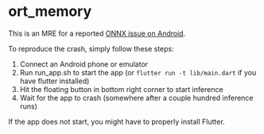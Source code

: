 # ort_memory

This is an MRE for a reported [ONNX issue on Android](https://github.com/microsoft/onnxruntime/issues/22520).

To reproduce the crash, simply follow these steps:

1. Connect an Android phone or emulator
2. Run run_app.sh to start the app (or `flutter run -t lib/main.dart` if you have flutter installed)
3. Hit the floating button in bottom right corner to start inference
4. Wait for the app to crash (somewhere after a couple hundred inference runs)

If the app does not start, you might have to properly install Flutter.
